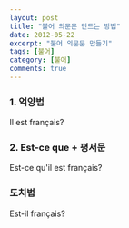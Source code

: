 ```yaml
---
layout: post
title: "불어 의문문 만드는 방법"
date: 2012-05-22
excerpt: "불어 의문문 만들기"
tags: [불어]
category: [불어]
comments: true
---
```


### 1. 억양법
Il est français?

### 2. Est-ce que + 평서문
Est-ce qu'il est français?

### 도치법
Est-il français?
